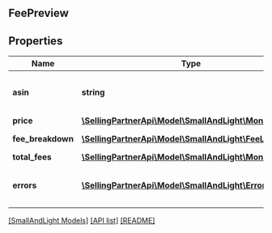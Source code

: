 ## FeePreview

## Properties

Name | Type | Description | Notes
------------ | ------------- | ------------- | -------------
**asin** | **string** | The Amazon Standard Identification Number (ASIN) value used to identify the item. | [optional]
**price** | [**\SellingPartnerApi\Model\SmallAndLight\MoneyType**](MoneyType.md) |  | [optional]
**fee_breakdown** | [**\SellingPartnerApi\Model\SmallAndLight\FeeLineItem[]**](FeeLineItem.md) | A list of the Small and Light fees for the item. | [optional]
**total_fees** | [**\SellingPartnerApi\Model\SmallAndLight\MoneyType**](MoneyType.md) |  | [optional]
**errors** | [**\SellingPartnerApi\Model\SmallAndLight\Error[]**](Error.md) | One or more unexpected errors occurred during the getSmallAndLightFeePreview operation. | [optional]

[[SmallAndLight Models]](../) [[API list]](../../Api) [[README]](../../../README.md)
